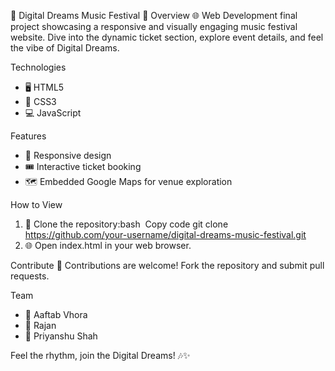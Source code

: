 🎵 Digital Dreams Music Festival 🎵
                                          Overview
🌐 Web Development final project showcasing a responsive and visually engaging music festival website. Dive into the dynamic ticket section, explore event details, and feel the vibe of Digital Dreams.

Technologies
* 🖥️ HTML5
* 🎨 CSS3
* 💻 JavaScript

Features
* 📱 Responsive design
* 🎟️ Interactive ticket booking
* 🗺️ Embedded Google Maps for venue exploration

How to View
1. 📂 Clone the repository:bash  Copy code git clone https://github.com/your-username/digital-dreams-music-festival.git   
2. 🌐 Open index.html in your web browser.

Contribute
🤝 Contributions are welcome! Fork the repository and submit pull requests.

Team
* 👤 Aaftab Vhora
* 👤 Rajan 
* 👤 Priyanshu Shah

Feel the rhythm, join the Digital Dreams! 🎶✨

